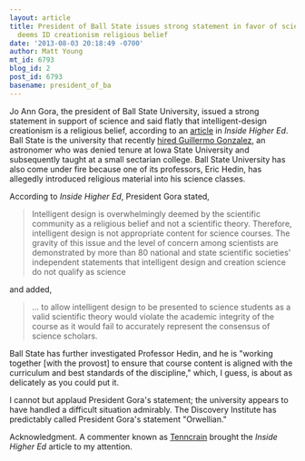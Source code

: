 ```yaml
---
layout: article
title: President of Ball State issues strong statement in favor of science education,
  deems ID creationism religious belief
date: '2013-08-03 20:18:49 -0700'
author: Matt Young
mt_id: 6793
blog_id: 2
post_id: 6793
basename: president_of_ba
---
```

Jo Ann Gora, the president of Ball State University, issued a strong statement in support of science and said flatly that intelligent-design creationism is a religious belief, according to an [article](http://www.insidehighered.com/news/2013/08/01/scientists-applaud-ball-state-presidents-position-intelligent-design) in _Inside Higher Ed_. Ball State is the university that recently [hired Guillermo Gonzalez](http://pandasthumb.org/archives/2013/07/gonzalez-appoin.html), an astronomer who was denied tenure at Iowa State University and subsequently taught at a small sectarian college. Ball State University has also come under fire because one of its professors, Eric Hedin, has allegedly introduced religious material into his science classes.

According to _Inside Higher Ed_, President Gora stated,


> Intelligent design is overwhelmingly deemed by the scientific community as a religious belief and not a scientific theory. Therefore, intelligent design is not appropriate content for science courses. The gravity of this issue and the level of concern among scientists are demonstrated by more than 80 national and state scientific societies' independent statements that intelligent design and creation science do not qualify as science

and added,

> ... to allow intelligent design to be presented to science students as a valid scientific theory would violate the academic integrity of the course as it would fail to accurately represent the consensus of science scholars. 

Ball State has further investigated Professor Hedin, and he is "working together \[with the provost\] to ensure that course content is aligned with the curriculum and best standards of the discipline," which, I guess, is about as delicately as you could put it.

I cannot but applaud President Gora's statement; the university appears to have handled a difficult situation admirably. The Discovery Institute has predictably called President Gora's statement "Orwellian."

Acknowledgment. A commenter known as [Tenncrain](http://pandasthumb.org/archives/2013/07/gonzalez-appoin.html#comment-311987) brought the _Inside Higher Ed_ article to my attention.
